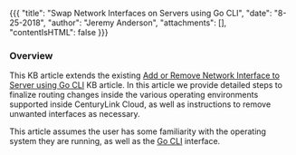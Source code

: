 {{{
  "title": "Swap Network Interfaces on Servers using Go CLI",
  "date": "8-25-2018",
  "author": "Jeremy Anderson",
  "attachments": [],
  "contentIsHTML": false
}}}

### Overview
This KB article extends the existing [Add or Remove Network Interface to Server using Go CLI](https://www.ctl.io/knowledge-base/network/add-or-remove-network-interface-to-server-using-go-cli/) KB article.  In this article we provide detailed steps to finalize routing changes inside the various operating environments supported inside CenturyLink Cloud, as well as instructions to remove unwanted interfaces as necessary.

This article assumes the user has some familiarity with the operating system they are running, as well as the [Go CLI](//github.com/CenturyLinkCloud/clc-go-cli) interface.
